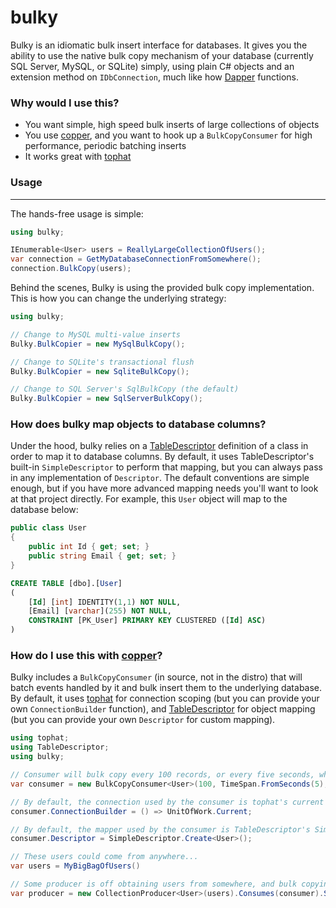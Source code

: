 bulky
=====
Bulky is an idiomatic bulk insert interface for databases. It gives you the ability to use the
native bulk copy mechanism of your database (currently SQL Server, MySQL, or SQLite) simply, using
plain C# objects and an extension method on `IDbConnection`, much like how [Dapper](https://github.com/SamSaffron/dapper-dot-net) functions.

### Why would I use this?
- You want simple, high speed bulk inserts of large collections of objects
- You use [copper](http://github.com/danielcrenna/copper), and you want to hook up a `BulkCopyConsumer` for high performance, periodic batching inserts 
- It works great with [tophat](http://github.com/danielcrenna/tophat)


### Usage
--------
The hands-free usage is simple:

```csharp
using bulky;

IEnumerable<User> users = ReallyLargeCollectionOfUsers();
var connection = GetMyDatabaseConnectionFromSomewhere();
connection.BulkCopy(users);
```

Behind the scenes, Bulky is using the provided bulk copy implementation.
This is how you can change the underlying strategy:

```csharp
using bulky;

// Change to MySQL multi-value inserts
Bulky.BulkCopier = new MySqlBulkCopy();

// Change to SQLite's transactional flush
Bulky.BulkCopier = new SqliteBulkCopy();

// Change to SQL Server's SqlBulkCopy (the default)
Bulky.BulkCopier = new SqlServerBulkCopy();
```

### How does bulky map objects to database columns?

Under the hood, bulky relies on a [TableDescriptor](http://github.com/danielcrenna/TableDescriptor) definition
of a class in order to map it to database columns. By default, it uses TableDescriptor's built-in `SimpleDescriptor`
to perform that mapping, but you can always pass in any implementation of `Descriptor`. The default conventions
are simple enough, but if you have more advanced mapping needs you'll want to look at that project directly.
For example, this `User` object will map to the database below:

```csharp
public class User
{
    public int Id { get; set; }
    public string Email { get; set; }
}
```

```sql
CREATE TABLE [dbo].[User]
(
    [Id] [int] IDENTITY(1,1) NOT NULL,
    [Email] [varchar](255) NOT NULL, 
    CONSTRAINT [PK_User] PRIMARY KEY CLUSTERED ([Id] ASC)
)
```

### How do I use this with [copper](http://github.com/danielcrenna/copper)?

Bulky includes a `BulkCopyConsumer` (in source, not in the distro) that will batch events handled by it and 
bulk insert them to the underlying database. By default, it uses [tophat](http://github.com/danielcrenna/tophat) for connection scoping
(but you can provide your own `ConnectionBuilder` function), and [TableDescriptor](http://github.com/danielcrenna/TableDescriptor) for object mapping
(but you can provide your own `Descriptor` for custom mapping).

```csharp
using tophat;
using TableDescriptor;
using bulky;

// Consumer will bulk copy every 100 records, or every five seconds, whichever comes first
var consumer = new BulkCopyConsumer<User>(100, TimeSpan.FromSeconds(5);

// By default, the connection used by the consumer is tophat's current unit of work
consumer.ConnectionBuilder = () => UnitOfWork.Current;

// By default, the mapper used by the consumer is TableDescriptor's SimpleDescriptor
consumer.Descriptor = SimpleDescriptor.Create<User>();

// These users could come from anywhere...
var users = MyBigBagOfUsers()

// Some producer is off obtaining users from somewhere, and bulk copying them in batches
var producer = new CollectionProducer<User>(users).Consumes(consumer).Start();
```